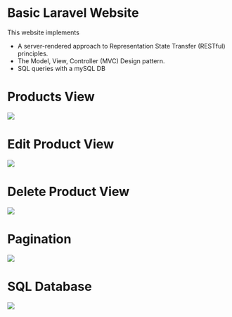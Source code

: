 # Basic Laravel Website
This website implements 
- A server-rendered approach to Representation State Transfer (RESTful) principles.
- The Model, View, Controller (MVC) Design pattern.
- SQL queries with a mySQL DB

# Products View
![](https://github.com/Sessiom/laravel-practice/blob/main/ReadMeImages/home.PNG)
# Edit Product View
![](https://github.com/Sessiom/laravel-practice/blob/main/ReadMeImages/edit.PNG)
# Delete Product View
![](https://github.com/Sessiom/laravel-practice/blob/main/ReadMeImages/delete.PNG)
# Pagination 
![](https://github.com/Sessiom/laravel-practice/blob/main/ReadMeImages/pagination.PNG)
# SQL Database
![](https://github.com/Sessiom/laravel-practice/blob/main/ReadMeImages/sql.PNG)
